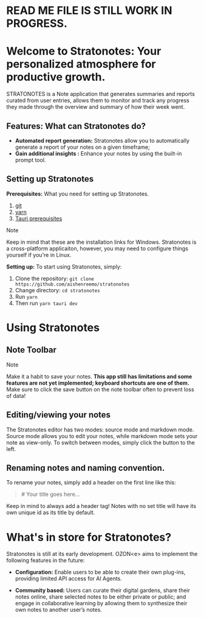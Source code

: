 # READ ME FILE IS STILL WORK IN PROGRESS.

# Welcome to Stratonotes: Your personalized atmosphere for productive growth.

STRATONOTES is a Note application that generates summaries and reports curated from user entries, allows them to monitor and track any progress they made through the overview and summary of how their week went.

## Features: What can Stratonotes do?

- **Automated report generation:** Stratonotes allow you to automatically generate a report of your notes on a given timeframe;
- **Gain additional insights :** Enhance your notes by using the built-in prompt tool.

## Setting up Stratonotes

**Prerequisites:** What you need for setting up Stratonotes.

1. [git](https://git-scm.com/downloads/win)
2. [yarn](https://classic.yarnpkg.com/lang/en/docs/install/#windows-stable)
3. [Tauri prerequisites](https://v2.tauri.app/start/prerequisites/#windows)

> [!note]
> Keep in mind that these are the installation links for Windows. Stratonotes is a cross-platform applicaiton, however, you may need to configure things yourself if you're in Linux.

**Setting up:** To start using Stratonotes, simply:

1. Clone the repository:
   `git clone https://github.com/aishenreemo/stratonotes`
2. Change directory:
   `cd stratonotes`
3. Run `yarn`
4. Then run `yarn tauri dev`

# Using Stratonotes

## Note Toolbar

> [!note]
> Make it a habit to save your notes. **This app still has limitations and some features are not yet implemented; keyboard shortcuts are one of them.** Make sure to click the save button on the note toolbar often to prevent loss of data!

## Editing/viewing your notes

The Stratonotes editor has two modes: source mode and markdown mode. Source mode allows you to edit your notes, while markdown mode sets your note as view-only. To switch between modes, simply click the button to the left.

## Renaming notes and naming convention.

To rename your notes, simply add a header on the first line like this:

> \# Your title goes here...

Keep in mind to always add a header tag! Notes with no set title will have its own unique id as its title by default.

# What's in store for Stratonotes?

Stratonotes is still at its early development. OZON\<e> aims to implement the following features in the future:

- **Configuration:** Enable users to be able to create their own plug-ins, providing limited API access for AI Agents.

- **Community based:** Users can curate their digital gardens, share their notes online, share selected notes to be either private or public; and engage in collaborative learning by allowing them to synthesize their own notes to another user’s notes.
